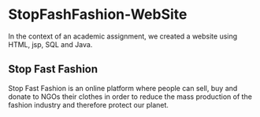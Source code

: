 # StopFashFashion-WebSite

In the context of an academic assignment, we created a website using HTML, jsp, SQL and Java.

## Stop Fast Fashion

Stop Fast Fashion is an online platform where people can sell, buy and donate
to NGOs their clothes in order to reduce the mass production of the fashion
industry and therefore protect our planet. 

